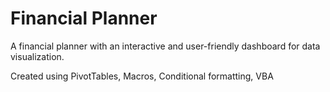 # Financial Planner 
A financial planner with an interactive and user-friendly dashboard for data visualization. 

Created using PivotTables, Macros, Conditional formatting, VBA
